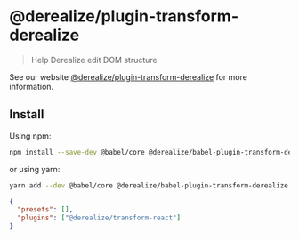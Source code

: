 # @derealize/plugin-transform-derealize

> Help Derealize edit DOM structure

See our website [@derealize/plugin-transform-derealize](https://derealize.com/docs/en/babel-plugin) for more information.

## Install

Using npm:

```sh
npm install --save-dev @babel/core @derealize/babel-plugin-transform-derealize
```

or using yarn:

```sh
yarn add --dev @babel/core @derealize/babel-plugin-transform-derealize
```

```json
{
  "presets": [],
  "plugins": ["@derealize/transform-react"]
}
```
